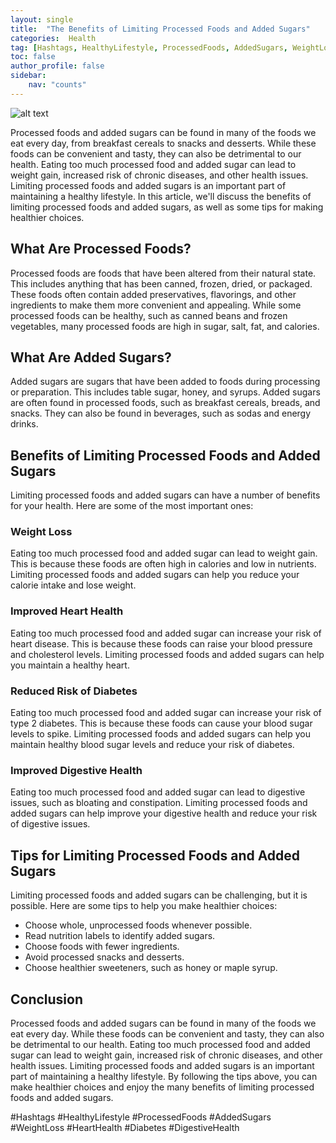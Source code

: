 ```yaml
---
layout: single
title:  "The Benefits of Limiting Processed Foods and Added Sugars"
categories:  Health
tag: [Hashtags, HealthyLifestyle, ProcessedFoods, AddedSugars, WeightLoss, HeartHealth, Diabetes, DigestiveHealth, ]
toc: false
author_profile: false
sidebar:
    nav: "counts"
---
```

    
![alt text](https://images.unsplash.com/photo-1517678550506-f7f5f8d8b7e2?ixlib=rb-1.2.1&ixid=eyJhcHBfaWQiOjEyMDd9&auto=format&fit=crop&w=1050&q=80 "Cover Image")

Processed foods and added sugars can be found in many of the foods we eat every day, from breakfast cereals to snacks and desserts. While these foods can be convenient and tasty, they can also be detrimental to our health. Eating too much processed food and added sugar can lead to weight gain, increased risk of chronic diseases, and other health issues. Limiting processed foods and added sugars is an important part of maintaining a healthy lifestyle. In this article, we'll discuss the benefits of limiting processed foods and added sugars, as well as some tips for making healthier choices.

## What Are Processed Foods?

Processed foods are foods that have been altered from their natural state. This includes anything that has been canned, frozen, dried, or packaged. These foods often contain added preservatives, flavorings, and other ingredients to make them more convenient and appealing. While some processed foods can be healthy, such as canned beans and frozen vegetables, many processed foods are high in sugar, salt, fat, and calories.

## What Are Added Sugars?

Added sugars are sugars that have been added to foods during processing or preparation. This includes table sugar, honey, and syrups. Added sugars are often found in processed foods, such as breakfast cereals, breads, and snacks. They can also be found in beverages, such as sodas and energy drinks.

## Benefits of Limiting Processed Foods and Added Sugars

Limiting processed foods and added sugars can have a number of benefits for your health. Here are some of the most important ones:

### Weight Loss

Eating too much processed food and added sugar can lead to weight gain. This is because these foods are often high in calories and low in nutrients. Limiting processed foods and added sugars can help you reduce your calorie intake and lose weight.

### Improved Heart Health

Eating too much processed food and added sugar can increase your risk of heart disease. This is because these foods can raise your blood pressure and cholesterol levels. Limiting processed foods and added sugars can help you maintain a healthy heart.

### Reduced Risk of Diabetes

Eating too much processed food and added sugar can increase your risk of type 2 diabetes. This is because these foods can cause your blood sugar levels to spike. Limiting processed foods and added sugars can help you maintain healthy blood sugar levels and reduce your risk of diabetes.

### Improved Digestive Health

Eating too much processed food and added sugar can lead to digestive issues, such as bloating and constipation. Limiting processed foods and added sugars can help improve your digestive health and reduce your risk of digestive issues.

## Tips for Limiting Processed Foods and Added Sugars

Limiting processed foods and added sugars can be challenging, but it is possible. Here are some tips to help you make healthier choices:

* Choose whole, unprocessed foods whenever possible.
* Read nutrition labels to identify added sugars.
* Choose foods with fewer ingredients.
* Avoid processed snacks and desserts.
* Choose healthier sweeteners, such as honey or maple syrup.

## Conclusion

Processed foods and added sugars can be found in many of the foods we eat every day. While these foods can be convenient and tasty, they can also be detrimental to our health. Eating too much processed food and added sugar can lead to weight gain, increased risk of chronic diseases, and other health issues. Limiting processed foods and added sugars is an important part of maintaining a healthy lifestyle. By following the tips above, you can make healthier choices and enjoy the many benefits of limiting processed foods and added sugars.

#Hashtags
#HealthyLifestyle #ProcessedFoods #AddedSugars #WeightLoss #HeartHealth #Diabetes #DigestiveHealth